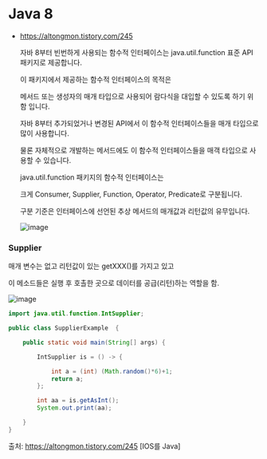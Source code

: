 # Java 8

- https://altongmon.tistory.com/245

  자바 8부터 빈번하게 사용되는 함수적 인터페이스는 java.util.function 표준 API패키지로 제공합니다. 

  이 패키지에서 제공하는 함수적 인터페이스의 목적은  

  메서드 또는 생성자의 매개 타입으로 사용되어 람다식을 대입할 수 있도록 하기 위함 입니다. 

  자바 8부터 추가되었거나 변경된 API에서 이 함수적 인터페이스들을 매개 타입으로 많이 사용합니다. 

  물론 자체적으로 개발하는 메서드에도 이 함수적 인터페이스들을 매객 타입으로 사용할 수 있습니다.

   java.util.function 패키지의 함수적 인터페이스는 

  크게 Consumer, Supplier, Function, Operator, Predicate로 구분됩니다. 

  구분 기준은 인터페이스에 선언된 추상 메서드의 매개값과 리턴값의 유무입니다.

  ![image](https://user-images.githubusercontent.com/55625864/85914611-77951000-b87a-11ea-938c-a99344917621.png)

### Supplier

매개 변수는 없고 리턴값이 있는 getXXX()를 가지고 있고

이 메소드들은 실행 후 호촐한 곳으로 데이터를 공급(리턴)하는 역할을 함.

![image](https://user-images.githubusercontent.com/55625864/85914494-45cf7980-b879-11ea-9852-d997337a6fef.png)

```java
import java.util.function.IntSupplier;

public class SupplierExample  {

    public static void main(String[] args) {

        IntSupplier is = () -> {

            int a = (int) (Math.random()*6)+1;
            return a;
        };

        int aa = is.getAsInt();
        System.out.print(aa);

    }
}
```



출처: https://altongmon.tistory.com/245 [IOS를 Java]

